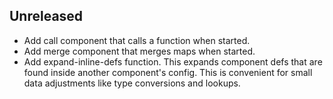 ## Unreleased

- Add call component that calls a function when started.
- Add merge component that merges maps when started.
- Add expand-inline-defs function. This expands component defs that
  are found inside another component's config. This is convenient for
  small data adjustments like type conversions and lookups.
